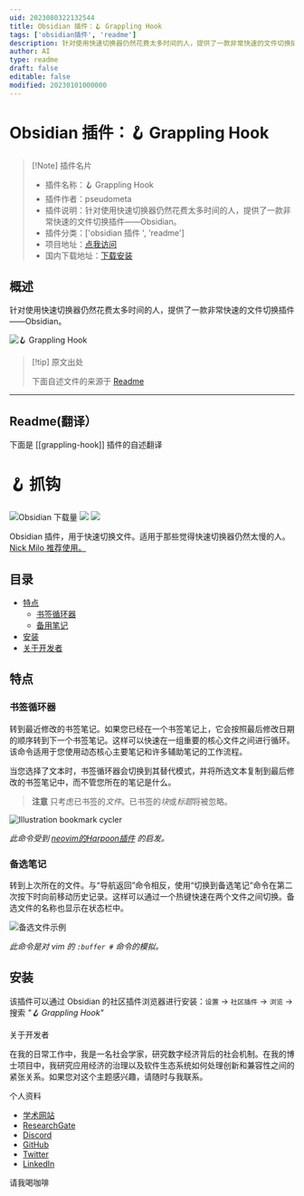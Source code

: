 ```yaml
---
uid: 2023080322132544
title: Obsidian 插件：🪝 Grappling Hook
tags: ['obsidian插件', 'readme']
description: 针对使用快速切换器仍然花费太多时间的人，提供了一款非常快速的文件切换插件——Obsidian。
author: AI
type: readme
draft: false
editable: false
modified: 20230101000000
---
```


# Obsidian 插件：🪝 Grappling Hook

> [!Note] 插件名片
> - 插件名称：🪝 Grappling Hook
> - 插件作者：pseudometa
> - 插件说明：针对使用快速切换器仍然花费太多时间的人，提供了一款非常快速的文件切换插件——Obsidian。
> - 插件分类：['obsidian 插件 ', 'readme']
> - 项目地址：[点我访问](https://github.com/chrisgrieser/grappling-hook)
> - 国内下载地址：[下载安装](https://pkmer.cn/products/plugin/pluginMarket/?grappling-hook)

## 概述

针对使用快速切换器仍然花费太多时间的人，提供了一款非常快速的文件切换插件——Obsidian。

![🪝 Grappling Hook](https://cdn.pkmer.cn/covers/grappling-hook.png!pkmer)

> [!tip] 原文出处
>
>下面自述文件的来源于 [Readme](https://ghproxy.net/https://raw.githubusercontent.com/chrisgrieser/grappling-hook/main/README.md)
>

---

## Readme(翻译）

下面是 [[grappling-hook]] 插件的自述翻译

# 🪝 抓钩

![Obsidian 下载量](https://img.shields.io/badge/dynamic/json?logo=obsidian&color=%23483699&label=下载量&query=%24%5B%22grappling-hook%22%5D.downloads&url=https%3A%2F%2Fraw.githubusercontent.com%2Fobsidianmd%2Fobsidian-releases%2Fmaster%2Fcommunity-plugin-stats.json&style=plastic) ![](https://img.shields.io/github/v/release/chrisgrieser/grappling-hook?label=最新版本&style=plastic) [![](https://img.shields.io/badge/更新日志-点击这里-FFE800?style=plastic)](Changelog.md)

Obsidian 插件，用于快速切换文件。适用于那些觉得快速切换器仍然太慢的人。[Nick Milo 推荐使用。](https://youtu.be/mcrcRXp5d8A?t=462)

## 目录

<!--toc:start-->
- [特点](#features)
	- [书签循环器](#bookmark-cycler)
	- [备用笔记](#alternate-note)
- [安装](#installation)
- [关于开发者](#about-the-developer)
<!--toc:end-->

## 特点

### 书签循环器

转到最近修改的书签笔记。如果您已经在一个书签笔记上，它会按照最后修改日期的顺序转到下一个书签笔记。这样可以快速在一组重要的核心文件之间进行循环。该命令适用于您使用动态核心主要笔记和许多辅助笔记的工作流程。

当您选择了文本时，书签循环器会切换到其替代模式，并将所选文本复制到最后修改的书签笔记中，而不管您所在的笔记是什么。

> __注意__
> 只考虑已书签的*文件*。已书签的*块*或*标题*将被忽略。

![Illustration bookmark cycler](./illustration/bookmark-cycler.png)

*此命令受到 [neovim的Harpoon插件](https://github.com/ThePrimeagen/harpoon) 的启发。*

### 备选笔记

转到上次所在的文件。与“导航返回”命令相反，使用“切换到备选笔记”命令在第二次按下时向前移动历史记录。这样可以通过一个热键快速在两个文件之间切换。备选文件的名称也显示在状态栏中。

![备选文件示例](./illustration/alt-file.png)

*此命令是对 vim 的 `:buffer #` 命令的模拟。*

## 安装

该插件可以通过 Obsidian 的社区插件浏览器进行安装：`设置` → `社区插件` → `浏览` → 搜索 *"🪝 Grappling Hook"*

<!-- vale Google.FirstPerson = NO -->

关于开发者

在我的日常工作中，我是一名社会学家，研究数字经济背后的社会机制。在我的博士项目中，我研究应用经济的治理以及软件生态系统如何处理创新和兼容性之间的紧张关系。如果您对这个主题感兴趣，请随时与我联系。

个人资料

- [学术网站](https://chris-grieser.de/)
- [ResearchGate](https://www.researchgate.net/profile/Christopher-Grieser)
- [Discord](https://discordapp.com/users/462774483044794368/)
- [GitHub](https://github.com/chrisgrieser/)
- [Twitter](https://twitter.com/pseudo_meta)
- [LinkedIn](https://www.linkedin.com/in/christopher-grieser-ba693b17a/)

请我喝咖啡

<br>
